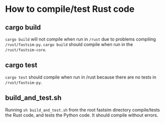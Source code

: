 # How to compile/test Rust code

## cargo build
`cargo build` will not compile when run in `/rust` due to problems compiling `/rust/fastsim-py`.
`cargo build` should compile when run in the `/rust/fastsim-core`.

## cargo test
`cargo test` should compile when run in /rust because there are no tests in `/rust/fastsim-py`.

## build_and_test.sh
Running `sh build_and_test.sh` from the root fastsim directory compile/tests the Rust code, and tests the Python code. It should compile without errors.